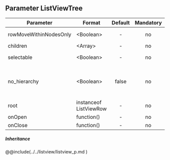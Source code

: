 ## Parameter ListViewTree
|	Parameter			|			Format			|	Default					|	Mandatory	|	Description				| 
|		---				|			---				|	:---:					|	:---:		|		---					|
|	rowMoveWithinNodesOnly	|	<dt>&lt;Boolean&gt;	|	-	|	no	|	<dt>true<dd><dt>false<dd>	|
|	children	|	<dt>&lt;Array&gt;	|	-	|	no	|	Lorem	|
|	selectable	|	<dt>&lt;Boolean&gt;	|	-	|	no	|	<dt>true<dd><dt>false<dd>	|
|	no_hierarchy	|	<dt>&lt;Boolean&gt;	|	false	|	no	|	<dt>true<dd><dt>dont display a tree hierarchy<dd>	|
|	root	|	<dt>instanceof ListViewRow	|	-	|	no	|	Lorem	|
|	onOpen	|	<dt>function()	|	- |	no	|	Lorem	|
|	onClose	|	<dt>function()	|	- |	no	|	Lorem	|

##### Inheritance
@@include(../../listview/listview_p.md	)
